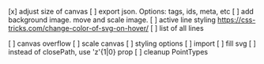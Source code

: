 [x] adjust size of canvas
[ ] export json. Options: tags, ids, meta, etc
[ ] add background image. move and scale image.
[ ] active line styling https://css-tricks.com/change-color-of-svg-on-hover/
[ ] list of all lines

[ ] canvas overflow
[ ] scale canvas
[ ] styling options
[ ] import
[ ] fill svg
[ ] instead of closePath, use 'z'{1|0} prop
[ ] cleanup PointTypes
